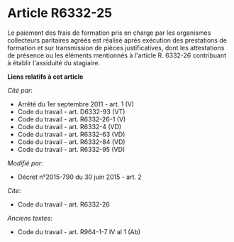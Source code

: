 # Article R6332-25

Le paiement des frais de formation pris en charge par les organismes collecteurs paritaires agréés est réalisé après
exécution des prestations de formation et sur transmission de pièces justificatives, dont les attestations de présence ou les
éléments mentionnés à l'article R. 6332-26 contribuant à établir      l'assiduité du stagiaire.

**Liens relatifs à cet article**

_Cité par_:

  - Arrêté du 1er septembre 2011 - art. 1 (V)
  - Code du travail - art. D6332-93 (VT)
  - Code du travail - art. R6332-26-1 (V)
  - Code du travail - art. R6332-4 (VD)
  - Code du travail - art. R6332-63 (VD)
  - Code du travail - art. R6332-84 (VD)
  - Code du travail - art. R6332-95 (VD)

_Modifié par_:

  - Décret n°2015-790 du 30 juin 2015 - art. 2

_Cite_:

  - Code du travail - art. R6332-26

_Anciens textes_:

  - Code du travail - art. R964-1-7 IV al 1 (Ab)

